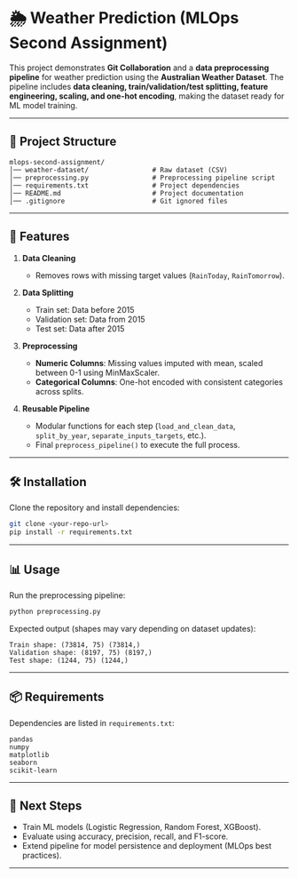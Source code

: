 # 🌦️ Weather Prediction (MLOps Second Assignment)

This project demonstrates **Git Collaboration** and a **data preprocessing pipeline** for weather prediction using the **Australian Weather Dataset**.
The pipeline includes **data cleaning, train/validation/test splitting, feature engineering, scaling, and one-hot encoding**, making the dataset ready for ML model training.

---

## 📂 Project Structure

```
mlops-second-assignment/
│── weather-dataset/                # Raw dataset (CSV)
│── preprocessing.py                # Preprocessing pipeline script
│── requirements.txt                # Project dependencies
│── README.md                       # Project documentation
│── .gitignore                      # Git ignored files
```

---

## 🚀 Features

1. **Data Cleaning**

   * Removes rows with missing target values (`RainToday`, `RainTomorrow`).

2. **Data Splitting**

   * Train set: Data before 2015
   * Validation set: Data from 2015
   * Test set: Data after 2015

3. **Preprocessing**

   * **Numeric Columns**: Missing values imputed with mean, scaled between 0-1 using MinMaxScaler.
   * **Categorical Columns**: One-hot encoded with consistent categories across splits.

4. **Reusable Pipeline**

   * Modular functions for each step (`load_and_clean_data`, `split_by_year`, `separate_inputs_targets`, etc.).
   * Final `preprocess_pipeline()` to execute the full process.

---

## 🛠️ Installation

Clone the repository and install dependencies:

```bash
git clone <your-repo-url>
pip install -r requirements.txt
```

---

## 📊 Usage

Run the preprocessing pipeline:

```bash
python preprocessing.py
```

Expected output (shapes may vary depending on dataset updates):

```
Train shape: (73814, 75) (73814,)
Validation shape: (8197, 75) (8197,)
Test shape: (1244, 75) (1244,)
```

---

## 📦 Requirements

Dependencies are listed in `requirements.txt`:

```
pandas
numpy
matplotlib
seaborn
scikit-learn
```

---

## 🔮 Next Steps

* Train ML models (Logistic Regression, Random Forest, XGBoost).
* Evaluate using accuracy, precision, recall, and F1-score.
* Extend pipeline for model persistence and deployment (MLOps best practices).

---
